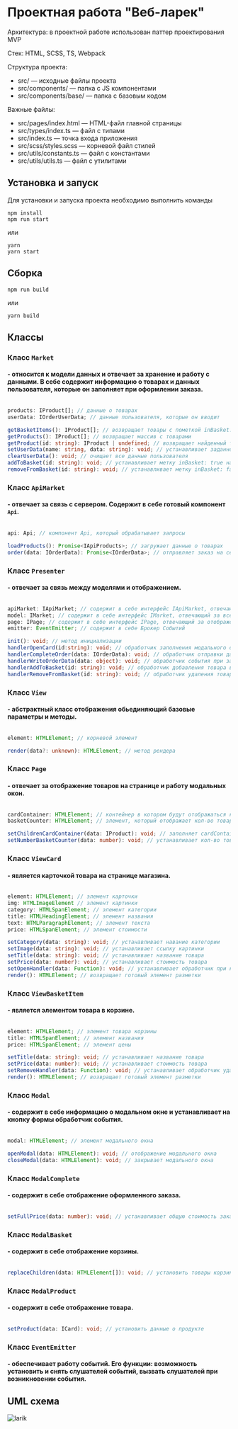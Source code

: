 # Проектная работа "Веб-ларек"
Архитектура: в проектной работе использован паттер проектирования MVP

Стек: HTML, SCSS, TS, Webpack

Структура проекта:
- src/ — исходные файлы проекта
- src/components/ — папка с JS компонентами
- src/components/base/ — папка с базовым кодом

Важные файлы:
- src/pages/index.html — HTML-файл главной страницы
- src/types/index.ts — файл с типами
- src/index.ts — точка входа приложения
- src/scss/styles.scss — корневой файл стилей
- src/utils/constants.ts — файл с константами
- src/utils/utils.ts — файл с утилитами

## Установка и запуск
Для установки и запуска проекта необходимо выполнить команды

```
npm install
npm run start
```

или

```
yarn
yarn start
```
## Сборка

```
npm run build
```

или

```
yarn build
```

## Классы

### Класс `Market`
#### \- относится к модели данных и отвечает за хранение и работу с данными. В себе содержит информацию о товарах и данных пользователя, которые он заполняет при оформлении заказа.

```ts

products: IProduct[]; // данные о товарах
userData: IOrderUserData; // данные пользователя, которые он вводит

getBasketItems(): IProduct[]; // возвращает товары с пометкой inBasket: true
getProducts(): IProduct[]; // возвращает массив с товарами
getProduct(id: string): IProduct | undefined; // возвращает найденный товар или undefined
setUserData(name: string, data: string): void; // устанавливает заданному ключу определённые данные
clearUserData(): void; // очищает все данные пользователя
addToBasket(id: string): void; // устанавливает метку inBasket: true на товар
removeFromBasket(id: string): void; // устанавливает метку inBasket: false на товар

```

### Класс `ApiMarket`
#### \- отвечает за связь с сервером. Содержит в себе готовый компонент `Api`.

```ts

api: Api; // компонент Api, который обрабатывает запросы

loadProducts(): Promise<IApiProducts>; // загружает данные о товарах
order(data: IOrderData): Promise<IOrderData>; // отправляет заказ на сервер для его подстверждения

```

### Класс `Presenter`
#### \- отвечает за связь между моделями и отображением.

```ts

apiMarket: IApiMarket; // содержит в себе интерфейс IApiMarket, отвечающий за запросы и получение данных с сервера
model: IMarket; // содержит в себе интерфейс IMarket, отвечающий за все данные приложения
page: IPage; // содержит в себе интерфейс IPage, отвечающий за отображение на странице
emitter: EventEmitter; // содержит в себе Брокер Событий

init(): void; // метод инициализации
handlerOpenCard(id:string): void; // обработчик заполнения модального окна данными товара
handlerCompleteOrder(data: IOrderData): void; // обработчик отправки данных заказа на сервер 
handlerWriteOrderData(data: object): void; // обработчик события при заполнении данных пользователем
handlerAddToBasket(id: string): void; // обработчик добавления товара в корзину
handlerRemoveFromBasket(id: string): void; // обработчик удаления товара из корзины

```

### Класс `View`
#### \- абстрактный класс отображения обьединяющий базовые параметры и методы.

```ts

element: HTMLElement; // корневой элемент

render(data?: unknown): HTMLElement; // метод рендера

```

### Класс `Page`
#### \- отвечает за отображение товаров на странице и работу модальных окон.

```ts

cardContainer: HTMLElement; // контейнер в котором будут отображаться карточки товаров
basketCounter: HTMLElement; // элемент, который отображает кол-во товаров в корзине

setChildrenCardContainer(data: IProduct): void; // заполняет cardContainer продуктами
setNumberBasketCounter(data: number): void; // устанавливает кол-во товаров в корзине

```

### Класс `ViewCard`
#### \- является карточкой товара на странице магазина.

```ts

element: HTMLElement; // элемент карточки
img: HTMLImageElement // элемент картинки
category: HTMLSpanElement; // элемент категории
title: HTMLHeadingElement; // элемент названия
text: HTMLParagraphElement; // элемент текста
price: HTMLSpanElement; // элемент стоимости

setCategory(data: string): void; // устанавливает навание категории
setImage(data: string): void; // устанавливает ссылку картинки
setTitle(data: string): void; // устанавливает название товара
setPrice(data: number): void; // устанавливает стоимость товара
setOpenHandler(data: Function): void; // устанавливает обработчик при клике на товар
render(): HTMLElement; // возвращает готовый элемент разметки

```

### Класс `ViewBasketItem`
#### \- является элементом товара в корзине.

```ts

element: HTMLElement; // элемент товара корзины
title: HTMLSpanElement; // элемент названия
price: HTMLSpanElement; // элемент цены

setTitle(data: string): void; // устанавливает название товара
setPrice(data: number): void; // устанавливает стоимость товара
setRemoveHandler(data: Function): void; // устанавливает обработчик удаления карточки из корзины
render(): HTMLElement; // возвращает готовый элемент разметки

```

### Класс `Modal`
#### \- содержит в себе информацию о модальном окне и устанавливает на кнопку формы обработчик события.

```ts

modal: HTMLElement; // элемент модального окна

openModal(data: HTMLElement): void; // отображение модального окна
closeModal(data: HTMLElement): void; // закрывает модального окна

```

### Класс `ModalComplete`
#### \- содержит в себе отображение оформленного заказа.

```ts

setFullPrice(data: number): void; // устанавливает общую стоимость заказа

```

### Класс `ModalBasket`
#### \- содержит в себе отображение корзины.

```ts

replaceChildren(data: HTMLElement[]): void; // установить товары корзины

```

### Класс `ModalProduct`
#### \- содержит в себе отображение товара.

```ts

setProduct(data: ICard): void; // установить данные о продукте

```

### Класс `EventEmitter`
#### \- обеспечивает работу событий. Его функции: возможность установить и снять слушателей событий, вызвать слушателей при возникновении события.


## UML схема
![larik](https://github.com/user-attachments/assets/d5010164-1bfb-4971-bd17-1aa3ecda5f3d)

